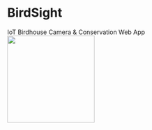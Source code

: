 # BirdSight
IoT Birdhouse Camera &amp; Conservation Web App
<img src="[https://user-images.githubusercontent.com/link-to-your-image.png](https://github.com/MBarc/BirdSight/assets/42979055/cb91181b-24e3-41f6-84e9-69805b67bcd9=250x250)https://github.com/MBarc/BirdSight/assets/42979055/cb91181b-24e3-41f6-84e9-69805b67bcd9=250x250" width="200" />
